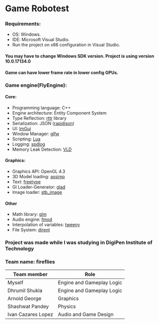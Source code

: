 # Game Robotest

### Requirements:
  * OS: Windows.
  * IDE: Microsoft Visual Studio.
  * Run the project on x86 configuration in Visual Studio.
#### You may have to change Windows SDK version. Project is using version 10.0.17134.0
#### Game can have lower frame rate in lower config GPUs.
###
### Game engine(FlyEngine):
#### Core:
  * Programming language: C++
  * Engine architecture: Entity Component System
  * Type Reflection: [rttr](https://www.rttr.org/) library
  * Serialization: JSON ([rapidjson](http://rapidjson.org/))
  * UI: [ImGui](https://github.com/ocornut/imgui)
  * Window Manager: [glfw](https://www.glfw.org/)
  * Scripting: [Lua](https://github.com/ThePhD/sol2)
  * Logging: [spdlog](https://github.com/gabime/spdlog)
  * Memory Leak Detection: [VLD](https://kinddragon.github.io/vld/)
#### Graphics:
  * Graphics API: OpenGL 4.3
  * 3D Model loading: [assimp](http://www.assimp.org/)
  * Text: [freetype](https://www.freetype.org/)
  * Gl Loader-Generator: [glad](https://glad.dav1d.de/)
  * Image loader: [stb_image](https://github.com/nothings/stb)
#### Other
  * Math library: [glm](https://glm.g-truc.net/)
  * Audio engine: [fmod](https://www.fmod.com/)
  * Interpolation of variables: [tweeny](https://github.com/mobius3/tweeny)
  * File System: [dirent](https://github.com/tronkko/dirent)
###
### Project was made while I was studying in DigiPen Institute of Technology
### Team name: fireflies
Team member | Role
------------ | -----
Myself             |  Engine and Gameplay Logic
Dhrumil Shukla     |  Engine and Gameplay Logic
Arnold George      |  Graphics
Shashwat Pandey    |  Physics
Ivan Cazares Lopez |  Audio and Game Design
